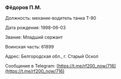 ### Фёдоров П.М.

Должность: механик-водитель танка Т-90

Дата рождения: 1998-06-03

Звание: Младший сержант

Воинская часть: 61899

Адрес: Белгородская обл., г. Старый Оскол

Сообщение в Telegram: [https://t.me/rf200_now/716](https://t.me/rf200_now/716)
